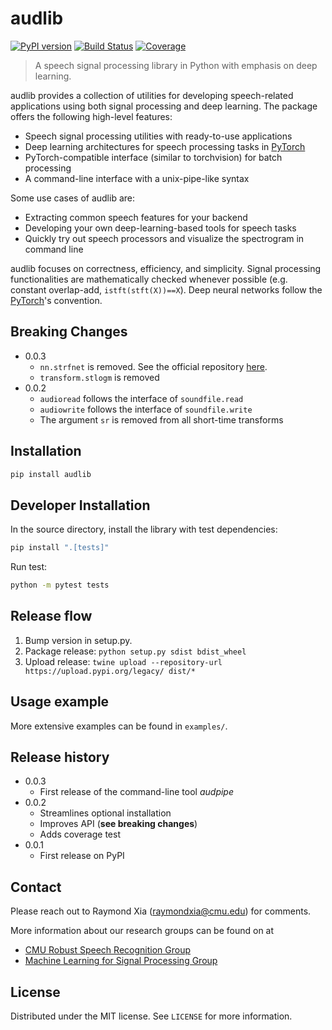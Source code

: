# audlib

[![PyPI version](https://badge.fury.io/py/audlib.svg)](https://badge.fury.io/py/audlib)
[![Build Status](https://travis-ci.com/raymondxyy/pyaudlib.svg?token=xNuzdfgseSXz1yHDnh9L&branch=master)](https://travis-ci.org/raymondxyy/pyaudlib)
[![Coverage](https://codecov.io/gh/raymondxyy/pyaudlib/branch/master/graph/badge.svg?token=vMLw7Y9H5m)](https://codecov.io/gh/raymondxyy/pyaudlib)

> A speech signal processing library in Python with emphasis on deep learning.

audlib provides a collection of utilities for developing speech-related applications using both signal processing and deep learning. The package offers the following high-level features:

- Speech signal processing utilities with ready-to-use applications
- Deep learning architectures for speech processing tasks in [PyTorch][pytorch]
- PyTorch-compatible interface (similar to torchvision) for batch processing
- A command-line interface with a unix-pipe-like syntax

Some use cases of audlib are:

- Extracting common speech features for your backend
- Developing your own deep-learning-based tools for speech tasks
- Quickly try out speech processors and visualize the spectrogram in command line

audlib focuses on correctness, efficiency, and simplicity. Signal processing functionalities are mathematically checked whenever possible (e.g. constant overlap-add, `istft(stft(X))==X`). Deep neural networks follow the [PyTorch][pytorch]'s convention.

## Breaking Changes

- 0.0.3
  - `nn.strfnet` is removed. See the official repository [here](https://github.com/raymondxyy/strfnet-IS2020).
  - `transform.stlogm` is removed
- 0.0.2
  - `audioread` follows the interface of `soundfile.read`
  - `audiowrite` follows the interface of `soundfile.write`
  - The argument `sr` is removed from all short-time transforms

## Installation

```sh
pip install audlib
```

## Developer Installation

In the source directory, install the library with test dependencies:

```sh
pip install ".[tests]"
```

Run test:

```sh
python -m pytest tests
```

## Release flow

1. Bump version in setup.py.
2. Package release: `python setup.py sdist bdist_wheel`
3. Upload release: `twine upload --repository-url https://upload.pypi.org/legacy/ dist/*`

## Usage example

More extensive examples can be found in `examples/`.

## Release history

- 0.0.3
  - First release of the command-line tool *audpipe*
- 0.0.2
  - Streamlines optional installation
  - Improves API (**see breaking changes**)
  - Adds coverage test
- 0.0.1
  - First release on PyPI

## Contact 

Please reach out to Raymond Xia (raymondxia@cmu.edu) for comments.

More information about our research groups can be found on at

- [CMU Robust Speech Recognition Group](http://www.cs.cmu.edu/~robust/)
- [Machine Learning for Signal Processing Group](http://mlsp.cs.cmu.edu/)

## License

Distributed under the MIT license. See ``LICENSE`` for more information.

[pytorch]: https://pytorch.org/
